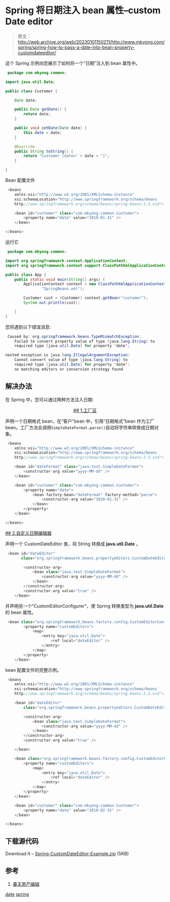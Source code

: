 # Spring 将日期注入 bean 属性–custom Date editor

> 原文：<http://web.archive.org/web/20230101150211/http://www.mkyong.com/spring/spring-how-to-pass-a-date-into-bean-property-customdateeditor/>

这个 Spring 示例向您展示了如何将一个“日期”注入到 bean 属性中。

```java
 package com.mkyong.common;

import java.util.Date;

public class Customer {

	Date date;

	public Date getDate() {
		return date;
	}

	public void setDate(Date date) {
		this.date = date;
	}

	@Override
	public String toString() {
		return "Customer [date=" + date + "]";
	}

} 
```

Bean 配置文件

```java
 <beans 
	xmlns:xsi="http://www.w3.org/2001/XMLSchema-instance"
	xsi:schemaLocation="http://www.springframework.org/schema/beans
	http://www.springframework.org/schema/beans/spring-beans-2.5.xsd">

	<bean id="customer" class="com.mkyong.common.Customer">
		<property name="date" value="2010-01-31" />
	</bean>

</beans> 
```

运行它

```java
 package com.mkyong.common;

import org.springframework.context.ApplicationContext;
import org.springframework.context.support.ClassPathXmlApplicationContext;

public class App {
	public static void main(String[] args) {
		ApplicationContext context = new ClassPathXmlApplicationContext(
				"SpringBeans.xml");

		Customer cust = (Customer) context.getBean("customer");
		System.out.println(cust);

	}
} 
```

您将遇到以下错误消息:

```java
 Caused by: org.springframework.beans.TypeMismatchException: 
	Failed to convert property value of type [java.lang.String] to 
	required type [java.util.Date] for property 'date'; 

nested exception is java.lang.IllegalArgumentException: 
	Cannot convert value of type [java.lang.String] to
	required type [java.util.Date] for property 'date': 
	no matching editors or conversion strategy found 
```

## 解决办法

在 Spring 中，您可以通过两种方法注入日期:

 <ins class="adsbygoogle" style="display:block; text-align:center;" data-ad-format="fluid" data-ad-layout="in-article" data-ad-client="ca-pub-2836379775501347" data-ad-slot="6894224149">## 1.工厂豆

声明一个日期格式 bean，在“客户”bean 中，引用“日期格式”bean 作为工厂 bean。工厂方法会调用`SimpleDateFormat.parse()`自动将字符串转换成日期对象。

```java
 <beans 
	xmlns:xsi="http://www.w3.org/2001/XMLSchema-instance"
	xsi:schemaLocation="http://www.springframework.org/schema/beans
	http://www.springframework.org/schema/beans/spring-beans-2.5.xsd">

	<bean id="dateFormat" class="java.text.SimpleDateFormat">
		<constructor-arg value="yyyy-MM-dd" />
	</bean>

	<bean id="customer" class="com.mkyong.common.Customer">
		<property name="date">
			<bean factory-bean="dateFormat" factory-method="parse">
				<constructor-arg value="2010-01-31" />
			</bean>
		</property>
	</bean>

</beans> 
```

 <ins class="adsbygoogle" style="display:block" data-ad-client="ca-pub-2836379775501347" data-ad-slot="8821506761" data-ad-format="auto" data-ad-region="mkyongregion">## 2.自定义日期编辑器

声明一个 CustomDateEditor 类，将 String 转换成 **java.util.Date** 。

```java
 <bean id="dateEditor"
	   class="org.springframework.beans.propertyeditors.CustomDateEditor">

		<constructor-arg>
			<bean class="java.text.SimpleDateFormat">
				<constructor-arg value="yyyy-MM-dd" />
			</bean>
		</constructor-arg>
		<constructor-arg value="true" />
	</bean> 
```

并声明另一个“CustomEditorConfigurer”，使 Spring 转换类型为 **java.util.Date** 的 bean 属性。

```java
 <bean class="org.springframework.beans.factory.config.CustomEditorConfigurer">
		<property name="customEditors">
			<map>
				<entry key="java.util.Date">
					<ref local="dateEditor" />
				</entry>
			</map>
		</property>
	</bean> 
```

bean 配置文件的完整示例。

```java
 <beans 
	xmlns:xsi="http://www.w3.org/2001/XMLSchema-instance"
	xsi:schemaLocation="http://www.springframework.org/schema/beans
	http://www.springframework.org/schema/beans/spring-beans-2.5.xsd">

	<bean id="dateEditor"
		class="org.springframework.beans.propertyeditors.CustomDateEditor">

		<constructor-arg>
			<bean class="java.text.SimpleDateFormat">
				<constructor-arg value="yyyy-MM-dd" />
			</bean>
		</constructor-arg>
		<constructor-arg value="true" />

	</bean>

	<bean class="org.springframework.beans.factory.config.CustomEditorConfigurer">
		<property name="customEditors">
			<map>
				<entry key="java.util.Date">
					<ref local="dateEditor" />
				</entry>
			</map>
		</property>
	</bean>

	<bean id="customer" class="com.mkyong.common.Customer">
		<property name="date" value="2010-02-31" />
	</bean>

</beans> 
```

## 下载源代码

Download It – [Spring-CustomDateEditor-Example.zip](http://web.archive.org/web/20190213135022/http://www.mkyong.com/wp-content/uploads/2010/03/Spring-CustomDateEditor-Examples.zip) (5KB)

## 参考

1.  [春天房产编辑](http://web.archive.org/web/20190213135022/http://static.springsource.org/spring/docs/2.5.6/api/org/springframework/beans/propertyeditors/package-tree.html)

[date](http://web.archive.org/web/20190213135022/http://www.mkyong.com/tag/date/) [spring](http://web.archive.org/web/20190213135022/http://www.mkyong.com/tag/spring/)







